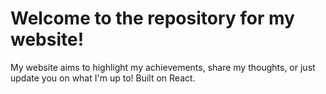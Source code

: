 # Welcome to the repository for my website!
My website aims to highlight my achievements, share my thoughts, or just update you on what I'm up to! Built on React.
